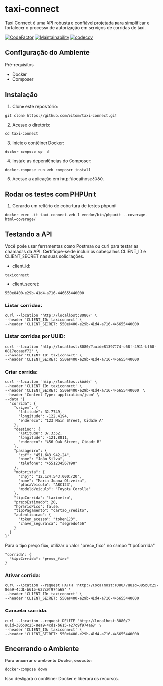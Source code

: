 # taxi-connect
Taxi Connect é uma API robusta e confiável projetada para simplificar e fortalecer o processo de autorização em serviços de corridas de táxi.

[![CodeFactor](https://www.codefactor.io/repository/github/oitom/taxi-connect/badge)](https://www.codefactor.io/repository/github/oitom/taxi-connect)
[![Maintainability](https://api.codeclimate.com/v1/badges/84647828e6ee2628a303/maintainability)](https://codeclimate.com/github/oitom/taxi-connect/maintainability)
[![codecov](https://codecov.io/github/oitom/taxi-connect/graph/badge.svg?token=gVgSyIhi4P)](https://codecov.io/github/oitom/taxi-connect)

## Configuração do Ambiente
Pré-requisitos

- Docker
- Composer

## Instalação
1. Clone este repositório:

```
git clone https://github.com/oitom/taxi-connect.git
```

2. Acesse o diretório:
```
cd taxi-connect
```

3. Inicie o contêiner Docker:
```
docker-compose up -d
```

4. Instale as dependências do Composer:
```
docker-compose run web composer install
```

5. Acesse a aplicação em http://localhost:8080.

## Rodar os testes com PHPUnit

1. Gerando um reltório de cobertura de testes phpunit
```
docker exec -it taxi-connect-web-1 vendor/bin/phpunit --coverage-html=coverage/
```

## Testando a API
Você pode usar ferramentas como Postman ou curl para testar as chamadas da API. Certifique-se de incluir os cabeçalhos CLIENT_ID e CLIENT_SECRET nas suas solicitações.

- client_id: 
```
taxiconnect
```

- client_secret: 
```
550e8400-e29b-41d4-a716-446655440000
```


### Listar corridas:
```
curl --location 'http://localhost:8080/' \
--header 'CLIENT_ID: taxiconnect' \
--header 'CLIENT_SECRET: 550e8400-e29b-41d4-a716-446655440000'
```

### Listar corridas por UUID:
```
curl --location 'http://localhost:8080/?uuid=81397774-c68f-4931-bf68-0817ecaaef72' \
--header 'CLIENT_ID: taxiconnect' \
--header 'CLIENT_SECRET: 550e8400-e29b-41d4-a716-446655440000'
```

### Criar corrida:
```
curl --location 'http://localhost:8080/' \
--header 'CLIENT_ID: taxiconnect' \
--header 'CLIENT_SECRET: 550e8400-e29b-41d4-a716-446655440000' \
--header 'Content-Type: application/json' \
--data '{
  "corrida": {
    "origem": {
      "latitude": 32.7749,
      "longitude": -122.4194,
      "endereco": "123 Main Street, Cidade A"
    },
    "destino": {
      "latitude": 37.3352,
      "longitude": -121.8811,
      "endereco": "456 Oak Street, Cidade B"
    },
    "passageiro": {
      "cpf": "451.643.942-24",
      "nome": "João Silva",
      "telefone": "+551234567890"
    },
    "motorista": {
      "cnpj": "12.124.543.0001/20",
      "nome": "Maria Joana Oliveira",
      "placaVeiculo": "ABC123",
      "modeloVeiculo": "Toyota Corolla"
    },
    "tipoCorrida": "taximetro",
    "precoEstimado": 20,
    "horarioPico": false,
    "tipoPagamento": "cartao_credito",
    "autenticacao": {
      "token_acesso": "token123",
      "chave_seguranca": "segredo456"
    }
  }
}'
```
Para o tipo preço fixo, utilizar o valor  "preco_fixo" no campo "tipoCorrida"
```
"corrida": {
  "tipoCorrida": "preco_fixo"
}
```

### Ativar corrida:
```
curl --location --request PATCH 'http://localhost:8080/?uuid=385b0c25-8ea9-4cd1-b615-627c9f974a68' \
--header 'CLIENT_ID: taxiconnect' \
--header 'CLIENT_SECRET: 550e8400-e29b-41d4-a716-446655440000'
```
### Cancelar corrida:
```
curl --location --request DELETE 'http://localhost:8080/?uuid=385b0c25-8ea9-4cd1-b615-627c9f974a68' \
--header 'CLIENT_ID: taxiconnect' \
--header 'CLIENT_SECRET: 550e8400-e29b-41d4-a716-446655440000'
```

## Encerrando o Ambiente
Para encerrar o ambiente Docker, execute:

```
docker-compose down
```
Isso desligará o contêiner Docker e liberará os recursos.
